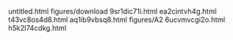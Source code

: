 untitled.html
figures/download
9sr1dic71i.html
ea2cintvh4g.html
t43vc8os4d8.html
aq1ib9vbsq8.html
figures/A2
6ucvmvcgi2o.html
h5k2l74cdkg.html